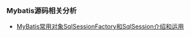 ### Mybatis源码相关分析

- [MyBatis常用对象SqlSessionFactory和SqlSession介绍和运用](https://blog.csdn.net/u013412772/article/details/73648537/)